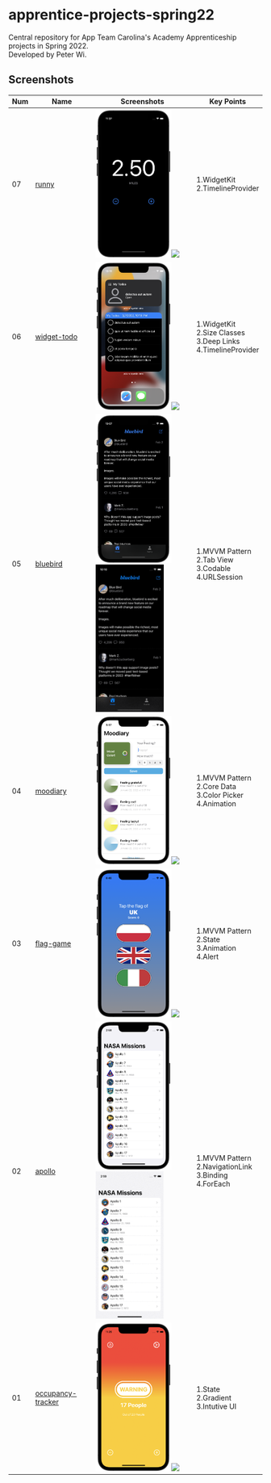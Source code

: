 # apprentice-projects-spring22
Central repository for App Team Carolina's Academy Apprenticeship projects in Spring 2022.
<br>Developed by Peter Wi.

## Screenshots

|Num|Name|Screenshots|Key Points
|--|--|--|--|
|07|[runny](p07-runny)|<img src="p07-runny/Screenshots/frame_2.png" width="150"/><img src="p07-runny/Screenshots/record_1.gif" width="135"/>|1.WidgetKit<br>2.TimelineProvider
|06|[widget-todo](p06-widgetkit-intro)|<img src="p06-widgetkit-intro/Screenshots/frame_1.png" width="150"/><img src="p06-widgetkit-intro/Screenshots/record_1.gif" width="135"/>|1.WidgetKit<br>2.Size Classes<br>3.Deep Links<br>4.TimelineProvider
|05|[bluebird](p05-socialmedia)|<img src="p05-socialmedia/Screenshots/frame_1.png" width="150"/><img src="p05-socialmedia/Screenshots/record_1.gif" width="135"/>|1.MVVM Pattern<br>2.Tab View<br>3.Codable<br>4.URLSession
|04|[moodiary](p04-mood-tracker)|<img src="p04-mood-tracker/Screenshots/moodiary_4.png" width="150"/><img src="p04-mood-tracker/Screenshots/record_1.gif" width="135"/>|1.MVVM Pattern<br>2.Core Data<br>3.Color Picker<br>4.Animation
|03|[flag-game](p03-flag-refactoring)|<img src="p03-flag-refactoring/Screenshots/flag_1.png" width="150"/><img src="p03-flag-refactoring/Screenshots/record_1.gif" width="135"/>|1.MVVM Pattern<br>2.State<br>3.Animation<br>4.Alert
|02|[apollo](p02-apollo)|<img src="p02-apollo/Screenshots/apollo_1.png" width="150"/><img src="p02-apollo/Screenshots/record_1.gif" width="135"/>|1.MVVM Pattern<br>2.NavigationLink<br>3.Binding<br>4.ForEach
|01|[occupancy-tracker](p01-occupancy-tracker)|<img src="p01-occupancy-tracker/Screenshots/counter_3.png" width="150"/><img src="p01-occupancy-tracker/Screenshots/record_1.gif" width="135"/>|1.State<br>2.Gradient<br>3.Intutive UI

